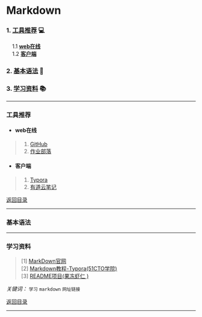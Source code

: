# Markdown
### 1. [工具推荐](#工具推荐) :computer:  
&nbsp;&nbsp;&nbsp;  1.1 **[web在线](#web在线)**  
&nbsp;&nbsp;&nbsp;  1.2 **[客户端](#客户端)**
### 2. [基本语法](#基本语法) :book:
### 3. [学习资料](#学习资料) :books:
***
### 工具推荐  
* #### web在线
> 1. [GitHub][Github]
> 2. [作业部落][作业部落]  
* #### 客户端
> 1. [Typora][Typora]
> 2. [有道云笔记][有道云笔记]  
  
[返回目录](#Markdown)
***
### 基本语法

    


***
### 学习资料  
  > [1] [MarkDown官网](http://www.markdown.cn)  
  > [2] [Markdown教程-Typora(51CTO学院)](http://edu.51cto.com/course/9006.html?source=so)  
  > [3] [README项目(果冻虾仁 )](https://github.com/guodongxiaren/README)  
  
*关键词：* `学习` `markdown` `网址链接`  

[返回目录](#Markdown)
***
[Github]: https://github.com
[作业部落]: https://www.zybuluo.com/mdeditor
[Typora]: https://www.typora.io
[有道云笔记]: http://note.youdao.com
